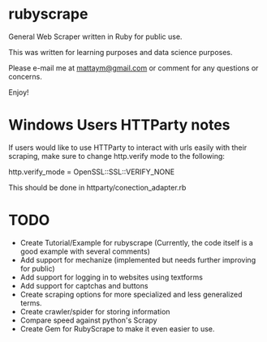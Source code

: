 # rubyscrape
General Web Scraper written in Ruby for public use.

This was written for learning purposes and data science purposes.

Please e-mail me at mattaym@gmail.com or comment for any questions or concerns. 

Enjoy!

<h1>Windows Users HTTParty notes</h1>
If users would like to use HTTParty to interact with urls easily with their scraping, make sure to change http.verify mode to the following:

http.verify_mode = OpenSSL::SSL::VERIFY_NONE

This should be done in httparty/conection_adapter.rb

<h1>TODO</h1>

<ul>
<li>Create Tutorial/Example for rubyscrape (Currently, the code itself is a good example with several comments)</li>

<li>Add support for mechanize (implemented but needs further improving for public)</li>

<li>Add support for logging in to websites using textforms</li>

<li>Add support for captchas and buttons</li>

<li>Create scraping options for more specialized and less generalized terms.</li>

<li>Create crawler/spider for storing information</li>

<li>Compare speed against python's Scrapy</li>
<li>Create Gem for RubyScrape to make it even easier to use.</li>

</ul>